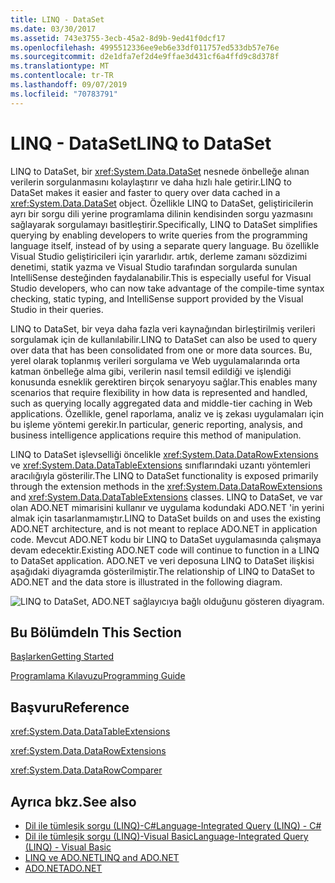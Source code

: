 ```yaml
---
title: LINQ - DataSet
ms.date: 03/30/2017
ms.assetid: 743e3755-3ecb-45a2-8d9b-9ed41f0dcf17
ms.openlocfilehash: 4995512336ee9eb6e33df011757ed533db57e76e
ms.sourcegitcommit: d2e1dfa7ef2d4e9ffae3d431cf6a4ffd9c8d378f
ms.translationtype: MT
ms.contentlocale: tr-TR
ms.lasthandoff: 09/07/2019
ms.locfileid: "70783791"
---
```

# <a name="linq-to-dataset"></a><span data-ttu-id="932a6-102">LINQ - DataSet</span><span class="sxs-lookup"><span data-stu-id="932a6-102">LINQ to DataSet</span></span>
<span data-ttu-id="932a6-103">LINQ to DataSet, bir <xref:System.Data.DataSet> nesnede önbelleğe alınan verilerin sorgulanmasını kolaylaştırır ve daha hızlı hale getirir.</span><span class="sxs-lookup"><span data-stu-id="932a6-103">LINQ to DataSet makes it easier and faster to query over data cached in a <xref:System.Data.DataSet> object.</span></span> <span data-ttu-id="932a6-104">Özellikle LINQ to DataSet, geliştiricilerin ayrı bir sorgu dili yerine programlama dilinin kendisinden sorgu yazmasını sağlayarak sorgulamayı basitleştirir.</span><span class="sxs-lookup"><span data-stu-id="932a6-104">Specifically, LINQ to DataSet simplifies querying by enabling developers to write queries from the programming language itself, instead of by using a separate query language.</span></span> <span data-ttu-id="932a6-105">Bu özellikle Visual Studio geliştiricileri için yararlıdır. artık, derleme zamanı sözdizimi denetimi, statik yazma ve Visual Studio tarafından sorgularda sunulan IntelliSense desteğinden faydalanabilir.</span><span class="sxs-lookup"><span data-stu-id="932a6-105">This is especially useful for Visual Studio developers, who can now take advantage of the compile-time syntax checking, static typing, and IntelliSense support provided by the Visual Studio in their queries.</span></span>  
  
 <span data-ttu-id="932a6-106">LINQ to DataSet, bir veya daha fazla veri kaynağından birleştirilmiş verileri sorgulamak için de kullanılabilir.</span><span class="sxs-lookup"><span data-stu-id="932a6-106">LINQ to DataSet can also be used to query over data that has been consolidated from one or more data sources.</span></span> <span data-ttu-id="932a6-107">Bu, yerel olarak toplanmış verileri sorgulama ve Web uygulamalarında orta katman önbelleğe alma gibi, verilerin nasıl temsil edildiği ve işlendiği konusunda esneklik gerektiren birçok senaryoyu sağlar.</span><span class="sxs-lookup"><span data-stu-id="932a6-107">This enables many scenarios that require flexibility in how data is represented and handled, such as querying locally aggregated data and middle-tier caching in Web applications.</span></span> <span data-ttu-id="932a6-108">Özellikle, genel raporlama, analiz ve iş zekası uygulamaları için bu işleme yöntemi gerekir.</span><span class="sxs-lookup"><span data-stu-id="932a6-108">In particular, generic reporting, analysis, and business intelligence applications require this method of manipulation.</span></span>  
  
 <span data-ttu-id="932a6-109">LINQ to DataSet işlevselliği öncelikle <xref:System.Data.DataRowExtensions> ve <xref:System.Data.DataTableExtensions> sınıflarındaki uzantı yöntemleri aracılığıyla gösterilir.</span><span class="sxs-lookup"><span data-stu-id="932a6-109">The LINQ to DataSet functionality is exposed primarily through the extension methods in the <xref:System.Data.DataRowExtensions> and <xref:System.Data.DataTableExtensions> classes.</span></span> <span data-ttu-id="932a6-110">LINQ to DataSet, ve var olan ADO.NET mimarisini kullanır ve uygulama kodundaki ADO.NET 'in yerini almak için tasarlanmamıştır.</span><span class="sxs-lookup"><span data-stu-id="932a6-110">LINQ to DataSet builds on and uses the existing ADO.NET architecture, and is not meant to replace ADO.NET in application code.</span></span> <span data-ttu-id="932a6-111">Mevcut ADO.NET kodu bir LINQ to DataSet uygulamasında çalışmaya devam edecektir.</span><span class="sxs-lookup"><span data-stu-id="932a6-111">Existing ADO.NET code will continue to function in a LINQ to DataSet application.</span></span> <span data-ttu-id="932a6-112">ADO.NET ve veri deposuna LINQ to DataSet ilişkisi aşağıdaki diyagramda gösterilmiştir.</span><span class="sxs-lookup"><span data-stu-id="932a6-112">The relationship of LINQ to DataSet to ADO.NET and the data store is illustrated in the following diagram.</span></span>  
  
 ![LINQ to DataSet, ADO.NET sağlayıcıya bağlı olduğunu gösteren diyagram.](./media/linq-to-dataset/linq-dataset-ado-dotnet-provider.gif)  
  
## <a name="in-this-section"></a><span data-ttu-id="932a6-114">Bu Bölümde</span><span class="sxs-lookup"><span data-stu-id="932a6-114">In This Section</span></span>  
 [<span data-ttu-id="932a6-115">Başlarken</span><span class="sxs-lookup"><span data-stu-id="932a6-115">Getting Started</span></span>](getting-started-linq-to-dataset.md)  
  
 [<span data-ttu-id="932a6-116">Programlama Kılavuzu</span><span class="sxs-lookup"><span data-stu-id="932a6-116">Programming Guide</span></span>](programming-guide-linq-to-dataset.md)  
  
## <a name="reference"></a><span data-ttu-id="932a6-117">Başvuru</span><span class="sxs-lookup"><span data-stu-id="932a6-117">Reference</span></span>  
 <xref:System.Data.DataTableExtensions>  
  
 <xref:System.Data.DataRowExtensions>  
  
 <xref:System.Data.DataRowComparer>  
  
## <a name="see-also"></a><span data-ttu-id="932a6-118">Ayrıca bkz.</span><span class="sxs-lookup"><span data-stu-id="932a6-118">See also</span></span>

- [<span data-ttu-id="932a6-119">Dil ile tümleşik sorgu (LINQ)-C#</span><span class="sxs-lookup"><span data-stu-id="932a6-119">Language-Integrated Query (LINQ) - C#</span></span>](../../../csharp/programming-guide/concepts/linq/index.md)
- [<span data-ttu-id="932a6-120">Dil ile tümleşik sorgu (LINQ)-Visual Basic</span><span class="sxs-lookup"><span data-stu-id="932a6-120">Language-Integrated Query (LINQ) - Visual Basic</span></span>](../../../visual-basic/programming-guide/concepts/linq/index.md)
- [<span data-ttu-id="932a6-121">LINQ ve ADO.NET</span><span class="sxs-lookup"><span data-stu-id="932a6-121">LINQ and ADO.NET</span></span>](linq-and-ado-net.md)
- [<span data-ttu-id="932a6-122">ADO.NET</span><span class="sxs-lookup"><span data-stu-id="932a6-122">ADO.NET</span></span>](index.md)
